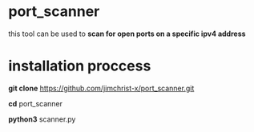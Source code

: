 # port_scanner



this tool can be used to **scan  for open ports on a specific ipv4 address** 

# installation proccess


**git clone** https://github.com/jimchrist-x/port_scanner.git


**cd** port_scanner


**python3** scanner.py <ip>
